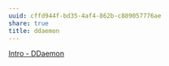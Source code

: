 ```yaml
---
uuid: cffd944f-bd35-4af4-862b-c889057776ae
share: true
title: ddaemon
---
```

[Intro - DDaemon](/3aac9f98-9264-4093-8402-be32de0295cb)